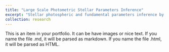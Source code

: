 ```yaml
---
title: "Large Scale Photometric Stellar Parameters Inference"
excerpt: "Stellar photospheric and fundamental parameters inference by fitting multi-wavelength photometry, astrometry, and 3-D dustmap to theoretical isochrones<br/><img src='/images/M67_feh_uv.png'>"
collection: research
---
```


This is an item in your portfolio. It can be have images or nice text. If you name the file .md, it will be parsed as markdown. If you name the file .html, it will be parsed as HTML. 
